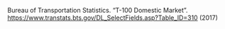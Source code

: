 Bureau of Transportation Statistics. “T-100 Domestic Market”. https://www.transtats.bts.gov/DL_SelectFields.asp?Table_ID=310 (2017)

